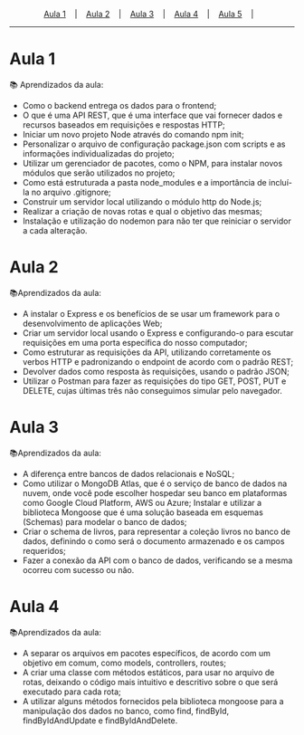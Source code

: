 <p align="center">
  <!-- <a href="https://event-platform-sage.vercel.app/">Link</a> &nbsp;&nbsp;&nbsp;|&nbsp;&nbsp;&nbsp; -->
  <a href="#aula-1">Aula 1</a> &nbsp;&nbsp;&nbsp;|&nbsp;&nbsp;&nbsp;
  <a href="#aula-1">Aula 2</a> &nbsp;&nbsp;&nbsp;|&nbsp;&nbsp;&nbsp;
  <a href="#aula-1">Aula 3</a> &nbsp;&nbsp;&nbsp;|&nbsp;&nbsp;&nbsp;
  <a href="#aula-1">Aula 4</a> &nbsp;&nbsp;&nbsp;|&nbsp;&nbsp;&nbsp;
  <a href="#aula-1">Aula 5</a> &nbsp;&nbsp;&nbsp;|&nbsp;&nbsp;&nbsp;
</p>

---

# Aula 1
:books: Aprendizados da aula:

 - Como o backend entrega os dados para o frontend;
- O que é uma API REST, que é uma interface que vai fornecer dados e recursos baseados em requisições e respostas HTTP;
- Iniciar um novo projeto Node através do comando npm init;
- Personalizar o arquivo de configuração package.json com scripts e as informações individualizadas do projeto;
- Utilizar um gerenciador de pacotes, como o NPM, para instalar novos módulos que serão utilizados no projeto;
- Como está estruturada a pasta node_modules e a importância de incluí-la no arquivo .gitignore;
- Construir um servidor local utilizando o módulo http do Node.js;
- Realizar a criação de novas rotas e qual o objetivo das mesmas;
- Instalação e utilização do nodemon para não ter que reiniciar o servidor a cada alteração.

# Aula 2
:books:Aprendizados da aula:

- A instalar o Express e os benefícios de se usar um framework para o desenvolvimento de aplicações Web;
- Criar um servidor local usando o Express e configurando-o para escutar requisições em uma porta específica do nosso computador;
- Como estruturar as requisições da API, utilizando corretamente os verbos HTTP e padronizando o endpoint de acordo com o padrão REST;
- Devolver dados como resposta às requisições, usando o padrão JSON;
- Utilizar o Postman para fazer as requisições do tipo GET, POST, PUT e DELETE, cujas últimas três não conseguimos simular pelo navegador.

# Aula 3
:books:Aprendizados da aula:

- A diferença entre bancos de dados relacionais e NoSQL;
- Como utilizar o MongoDB Atlas, que é o serviço de banco de dados na nuvem, onde você pode escolher hospedar seu banco em plataformas como Google Cloud Platform, AWS ou Azure;
Instalar e utilizar a biblioteca Mongoose que é uma solução baseada em esquemas (Schemas) para modelar o banco de dados;
- Criar o schema de livros, para representar a coleção livros no banco de dados, definindo o como será o documento armazenado e os campos requeridos;
- Fazer a conexão da API com o banco de dados, verificando se a mesma ocorreu com sucesso ou não.

# Aula 4
:books:Aprendizados da aula:
- A separar os arquivos em pacotes específicos, de acordo com um objetivo em comum, como models, controllers, routes;
- A criar uma classe com métodos estáticos, para usar no arquivo de rotas, deixando o código mais intuitivo e descritivo sobre o que será executado para cada rota;
- A utilizar alguns métodos fornecidos pela biblioteca mongoose para a manipulação dos dados no banco, como find, findById, findByIdAndUpdate e findByIdAndDelete.